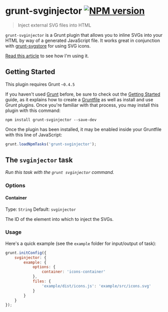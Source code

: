 # grunt-svginjector [![NPM version](https://badge.fury.io/js/grunt-svginjector.svg)](http://badge.fury.io/js/grunt-svginjector)

> Inject external SVG files into HTML

`grunt-svginjector` is a Grunt plugin that allows you to inline SVGs into your HTML by way of a generated JavaScript file. It works great in conjunction with [grunt-svgstore](https://github.com/FWeinb/grunt-svgstore) for using SVG icons.

[Read this article](http://danburzo.ro/svg-icon-system/) to see how I'm using it.

## Getting Started

This plugin requires Grunt `~0.4.5`

If you haven't used [Grunt](http://gruntjs.com/) before, be sure to check out the [Getting Started](http://gruntjs.com/getting-started) guide, as it explains how to create a [Gruntfile](http://gruntjs.com/sample-gruntfile) as well as install and use Grunt plugins. Once you're familiar with that process, you may install this plugin with this command:

```shell
npm install grunt-svginjector --save-dev
```

Once the plugin has been installed, it may be enabled inside your Gruntfile with this line of JavaScript:

```js
grunt.loadNpmTasks('grunt-svginjector');
```

## The `svginjector` task

_Run this task with the `grunt svginjector` command._

### Options

#### Container

Type: `String`
Default: `svginjector`

The ID of the element into which to inject the SVGs.

### Usage

Here's a quick example (see the `example` folder for input/output of task):

```js
grunt.initConfig({
	svginjector: {
		example: {
			options: {
				container: 'icons-container'
			},
			files: {
				'example/dist/icons.js': 'example/src/icons.svg'
			}
		}
	}
});
```

